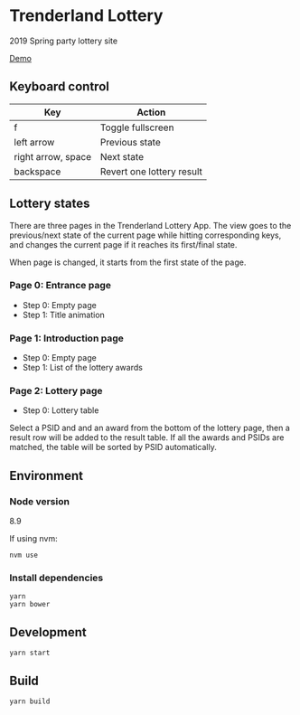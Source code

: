 # Trenderland Lottery

2019 Spring party lottery site

[Demo](https://adc.github.trendmicro.com/pages/alvin-liu/trenderland-lottery/build/#!/enter)

## Keyboard control
|Key|Action|
|---|---|
|f|Toggle fullscreen|
|left arrow|Previous state|
|right arrow, space|Next state|
|backspace|Revert one lottery result|

## Lottery states
There are three pages in the Trenderland Lottery App. The view goes to the previous/next state of the current page while hitting corresponding keys, and changes the current page if it reaches its first/final state.

When page is changed, it starts from the first state of the page.

### Page 0: Entrance page
- Step 0: Empty page
- Step 1: Title animation

### Page 1: Introduction page
- Step 0: Empty page
- Step 1: List of the lottery awards

### Page 2: Lottery page
- Step 0: Lottery table

Select a PSID and and an award from the bottom of the lottery page, then a result row will be added to the result table. If all the awards and PSIDs are matched, the table will be sorted by PSID automatically.

## Environment

### Node version
8.9

If using nvm:
```
nvm use
```

### Install dependencies
```
yarn
yarn bower
```

## Development
```
yarn start
```

## Build
```
yarn build
```
